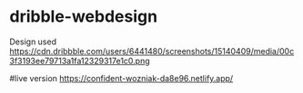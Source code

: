 # dribble-webdesign


Design used https://cdn.dribbble.com/users/6441480/screenshots/15140409/media/00c3f3193ee79713a1fa12329317e1c0.png


#live version
https://confident-wozniak-da8e96.netlify.app/
